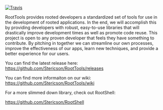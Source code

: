 

[![Travis](https://travis-ci.org/odemolliens/RootTools.svg?branch=master)](https://travis-ci.org/odemolliens/RootTools.svg?branch=master)


RootTools provides rooted developers a standardized set of tools for use in the development of rooted applications. In the end, we will accomplish this by providing developers with robust, easy-to-use libraries that will drastically improve development times as well as promote code reuse. This project is open to any proven developer that feels they have something to contribute. By pitching in together we can streamline our own processes, improve the effectiveness of our apps, learn new techniques, and provide a better experience for our users.

You can find the latest release here: https://github.com/Stericson/RootTools/releases

You can find more informaiton on our wiki: https://github.com/Stericson/RootTools/wiki


For a more slimmed down library, check out RootShell:

https://github.com/Stericson/RootShell
